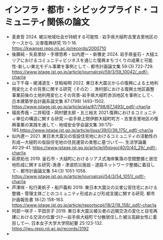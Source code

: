 # インフラ・都市・シビックプライド・コミュニティ関係の論文

- 麦倉哲 2024. 被災地域社会が持続する可能性 : 岩手県大槌町吉里吉里地区のケースから. 災害復興研究 15:1-18. https://kwansei.repo.nii.ac.jp/records/2000710
- 後藤純・矢島里紗・手塚悠希・似内遼一・新雅史 2024. 岩手県釜石・大槌エリアにおけるコミュニティビジネスを通じた復興まちづくりの成果と可能性-新しい東北モデル事業を事例として-. 都市計画論文集 59:(3) 722-729. https://www.jstage.jst.go.jp/article/journalcpij/59/3/59_10042/_pdf/-char/ja
- 山下千尋・姥浦道生・甘粕裕明 2022. 東日本大震災からの復興による土地利用変化とその背景に関する研究（その2）： 漁村部における復興土地区画整事業前後の土地利用変化とその背景-岩手県大槌町赤浜地区を事例として-. 日本建築学会計画系論文集 87:(798) 1493-1502.
https://www.jstage.jst.go.jp/article/aija/87/798/87_1493/_pdf/-char/ja
- 福島秀哉・二井昭佳・岡村健太郎・五三裕太 2021.復興におけるコミュニティ単位の構造に関する研究 ―岩手県上閉伊郡大槌町町方・吉里吉里地区の復興事業の実践を通して-. 地域安全学会論文集 39:175-185.https://www.jstage.jst.go.jp/article/jisss/39/0/39_175/_pdf/-char/ja
- 似内遼一 2021. 東日本大震災の仮設住宅地におけるコミュニティの活動性の形成―大槌町の仮設住宅地の住民運営の実態に基づいて―. 生活学論叢 40:29-41. https://www.jstage.jst.go.jp/article/lifology/40/0/40_29/_pdf/-char/ja
- 萩原拓也 2019. 釜石市・大槌町におけるリアス式海岸集落の空間整備と居住地形成に関する研究-漁港・津波防災施設・道路ネットワーク整備に着目して-.  都市計画論文集 54:(3) 1051-1058. https://www.jstage.jst.go.jp/article/journalcpij/54/3/54_1051/_pdf/-char/ja
- 芦澤咲・松行美帆子・船戸義和 2019. 東日本大震災の災害公営住宅における整備・管理主体ごとのコミュニティ形成および形成支援に関する研究. 都市計画報告書 18:(2) 158-163. https://www.jstage.jst.go.jp/article/reportscpij/18/2/18_158/_pdf/-char/ja
- 	阿部一咲子・平田京子 2019. 東日本大震災被災者の近隣交流の変化と自宅再建における交流の位置づけ―岩手県大槌町で分散居住した被災高齢女性に着目して―. 日本女子大学大学院紀要 25:123-132. https://jwu.repo.nii.ac.jp/records/3192
- 
